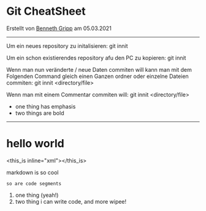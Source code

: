 # Git CheatSheet
Erstellt von [Benneth Gripp](https://github.com/1JustBen5) am 05.03.2021

---

Um ein neues repository zu initalisieren:
git innit <directory>

Um ein schon existierendes repository afu den PC zu kopieren:
git innit <directory>

Wenn man nun veränderte / neue Daten commiten will kann man mit dem Folgenden Command gleich einen Ganzen ordner oder einzelne Dateien commiten:
git innit <directory/file>

Wenn man mit einem Commentar commiten will:
git innit <directory/file>

* one thing has emphasis
* two things are bold

[1]: http://example.com/

---

hello world
===========

<this_is inline="xml"></this_is>

markdown is so cool

    so are code segments

1. one thing (yeah!)
2. two thing i can write code, and more wipee!